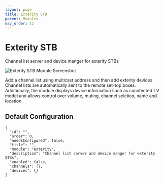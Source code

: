 ```yaml
---
layout: page
title: Exterity STB
parent: Modules
nav_order: 12
---
```


# Exterity STB

Channel list server and device manger for exterity STBs

![Exterity STB Module Screenshot](/assets/images/screenshots/module-exterity.png)

Add a channel list using multicast address and then add exterity devices. Channel lists are automatically sent to the remote set-top boxes. Additionally, the module displays device information such as conntected TV model and allows control over volume, muting, channel selction, name and location.

## Default Configuration

```
{
  "id": "",
  "order": 0,
  "needsConfigured": false,
  "title": "",
  "module": "exterity",
  "description": "Channel list server and device manger for exterity STBs",
  "enabled": false,
  "channels": {},
  "devices": {}
}
```
